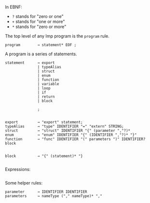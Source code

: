 In EBNF:

- `?` stands for "zero or one"
- `+` stands for "one or more"
- `*` stands for "zero or more"

The top level of any Imp program is the `program` rule.

```ebnf
program        → statement* EOF ;
```

A program is a series of statements.

```ebnf
statement      → export
               | typeAlias
               | struct
               | enum
               | function
               | variable 
               | loop
               | if
               | return
               | block
               
               ;
               

export         → "export" statement;               
typeAlias      → "type" IDENTIFIER "=" "extern" STRING;
struct         → "struct" IDENTIFIER "{" (parameter ","?)*
enum           → "enum" IDENTIFIER "{" (IDENTIFIER ","?)* "}"
function       → "func" IDENTIFIER "(" parameters ")" IDENTIFIER? block


block          → "{" (statement)* "}


```

Expressions:

```ebnf

```

Some helper rules:

```ebnf
parameter      → IDENTIFIER IDENTIFIER
parameters     → nameType ("," nameType)* ","
```